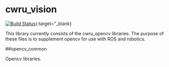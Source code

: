 # cwru_vision
[![Build Status](https://travis-ci.org/cwru-robotics/cwru_vision.svg?branch=master)](https://travis-ci.org/cwru-robotics/cwru_vision){:target="_blank}

This library currently consists of the cwru_opencv libraries. The purpose of these files is to supplement opencv for use with ROS and robotics.

##opencv_common

Opencv libraries.




